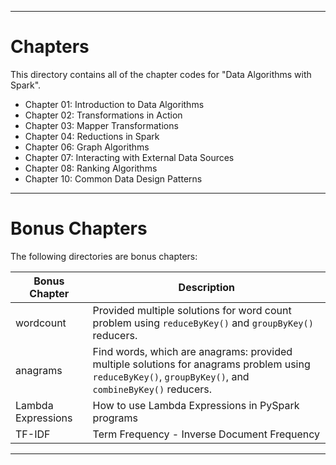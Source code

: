 ----
# Chapters

This directory contains all of the chapter codes for "Data Algorithms with Spark".

* Chapter 01: Introduction to Data Algorithms
* Chapter 02: Transformations in Action
* Chapter 03: Mapper Transformations
* Chapter 04: Reductions in Spark
* Chapter 06: Graph Algorithms
* Chapter 07: Interacting with External Data Sources
* Chapter 08: Ranking Algorithms
* Chapter 10: Common Data Design Patterns

----

# Bonus Chapters

The following directories are bonus chapters:

  
| Bonus Chapter                | Description                               | 
|------------------------------|-------------------------------------------|
| wordcount|  Provided multiple solutions for word count problem using `reduceByKey()` and `groupByKey()` reducers.  |
| anagrams |  Find words, which are anagrams: provided multiple solutions for anagrams problem using `reduceByKey()`, `groupByKey()`, and `combineByKey()` reducers. |
| Lambda Expressions |  How to use Lambda Expressions in PySpark programs |
| TF-IDF | Term Frequency - Inverse Document Frequency |

----